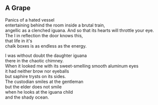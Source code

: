 A Grape
-------
Panics of a hated vessel  
entertaining behind the room inside a brutal train,  
angellic as a clenched iguana. And so that its hearts will throttle your eye.  
The I in reflection the door knows this,  
that life in it's  
chalk boxes is as endless as the energy.  
  
I was without doubt the daughter iguana  
there in the chaotic chimney.  
When it looked me with its sweet-smelling smooth aluminum eyes  
it had neither brow nor eyeballs  
but saphire trysts on its sides.  
The custodian smiles at the gentleman  
but the elder does not smile  
when he looks at the iguana child  
and the shady ocean.  
